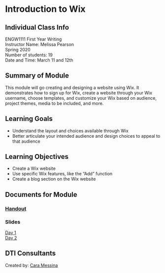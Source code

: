 # Introduction to Wix

## Individual Class Info
ENGW1111 First Year Writing
<br>
Instructor Name: Melissa Pearson
<br>
Spring 2020
<br>
Number of students: 19
<br>
Date and Time: March 11 and 12th

## Summary of Module
This module will go creating and designing a website using Wix. It demonstrates how to sign up for Wix, create a website through your Wix username, choose templates, and customize your Wix based on audience, project themes, media to be included, and more. 

## Learning Goals
- Understand the layout and choices available through Wix
- Better articulate your intended audience and design choices to appeal to that audience

## Learning Objectives
- Create a Wix website
- Use specific Wix features, like the “Add” function
- Create a blog section on the Wix website

## Documents for Module

### [Handout](https://github.com/NULabNortheastern/digitalassignmentshowcase/blob/master/website_building/first_year_writing-spring2020-pearson/handout.pdf)

### Slides
[Day 1](https://github.com/NULabNortheastern/digitalassignmentshowcase/blob/master/website_building/first_year_writing-spring2020-pearson/slides-day1.pdf)
<br/>
[Day 2](https://github.com/NULabNortheastern/digitalassignmentshowcase/blob/master/website_building/first_year_writing-spring2020-pearson/slides-day2.pdf)

## DTI Consultants
Created by:
[Cara Messina](messina.c@husky.neu.edu)
